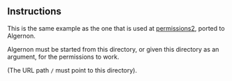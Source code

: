 Instructions
------------

This is the same example as the one that is used at [permissions2](https://github.com/xyproto/permissions2), ported to Algernon.

Algernon must be started from this directory, or given this directory as an argument, for the permissions to work.

(The URL path `/` must point to this directory).
